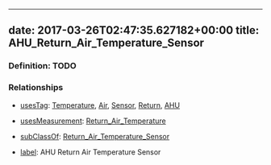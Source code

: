 
---
date: 2017-03-26T02:47:35.627182+00:00
title: AHU_Return_Air_Temperature_Sensor
---
### Definition: TODO

### Relationships

* [usesTag](https://brickschema.org/schema/1.0/BrickFrame#usesTag): [Temperature](https://brickschema.org/schema/1.0/BrickTag#Temperature), [Air](https://brickschema.org/schema/1.0/BrickTag#Air), [Sensor](https://brickschema.org/schema/1.0/BrickTag#Sensor), [Return](https://brickschema.org/schema/1.0/BrickTag#Return), [AHU](https://brickschema.org/schema/1.0/BrickTag#AHU)

* [usesMeasurement](https://brickschema.org/schema/1.0/BrickFrame#usesMeasurement): [Return_Air_Temperature](https://brickschema.org/schema/1.0/Brick#Return_Air_Temperature)

* [subClassOf](http://www.w3.org/2000/01/rdf-schema#subClassOf): [Return_Air_Temperature_Sensor](https://brickschema.org/schema/1.0/Brick#Return_Air_Temperature_Sensor)

* [label](http://www.w3.org/2000/01/rdf-schema#label): AHU Return Air Temperature Sensor
